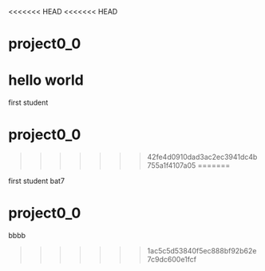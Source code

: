 <<<<<<< HEAD
<<<<<<< HEAD

# project0_0

hello world
=======
first student
# project0_0
>>>>>>> 42fe4d0910dad3ac2ec3941dc4b755a1f4107a05
=======

 first student bat7
# project0_0
bbbb
>>>>>>> 1ac5c5d53840f5ec888bf92b62e7c9dc600e1fcf
